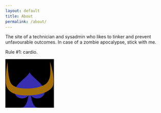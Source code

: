 ```yaml
---
layout: default
title: About
permalink: /about/
---
```


The site of a technician and sysadmin who likes to tinker and prevent unfavourable outcomes. In case of a zombie apocalypse, stick with me.

Rule #1: cardio.

![Blue buffalo of spades](/images/favicon-152.png)

